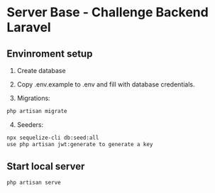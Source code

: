 # Server Base - Challenge Backend Laravel


## Envinroment setup

1) Create database
2) Copy .env.example to .env and fill with database credentials.


3) Migrations:
``` bash
php artisan migrate
```

4) Seeders:
``` bash
npx sequelize-cli db:seed:all
use php artisan jwt:generate to generate a key
```

## Start local server

``` bash
php artisan serve
```